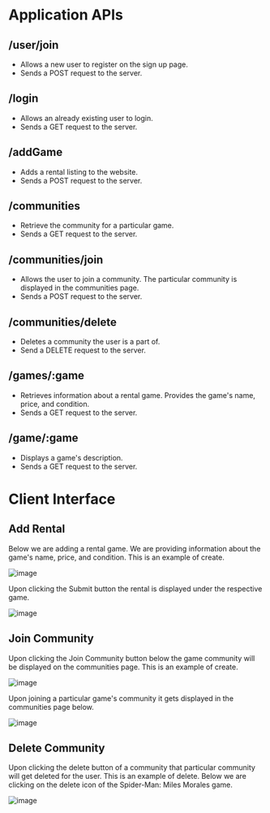# Application APIs

## /user/join

* Allows a new user to register on the sign up page. 
* Sends a POST request to the server. 

## /login

* Allows an already existing user to login. 
* Sends a GET request to the server. 
 
## /addGame

* Adds a rental listing to the website. 
* Sends a POST request to the server. 

## /communities

* Retrieve the community for a particular game.
* Sends a GET request to the server. 

## /communities/join

* Allows the user to join a community. The particular community is displayed in the communities page.
* Sends a POST request to the server. 

## /communities/delete

* Deletes a community the user is a part of.
* Send a DELETE request to the server. 

## /games/:game

* Retrieves information about a rental game. Provides the game's name, price, and condition. 
* Sends a GET request to the server. 

## /game/:game

* Displays a game's description. 
* Sends a GET request to the server. 

# Client Interface

## Add Rental

Below we are adding a rental game. We are providing information about the game's name, price, and condition. This is an example of create.  

![image](https://user-images.githubusercontent.com/56751146/164360649-3f1032d7-eeaf-4171-a101-376a43b88af5.png)

Upon clicking the Submit button the rental is displayed under the respective game. 

![image](https://user-images.githubusercontent.com/56751146/164361305-35392507-b72b-4b5c-937b-f97f659fd19b.png)

## Join Community

Upon clicking the Join Community button below the game community will be displayed on the communities page. This is an example of create.   

![image](https://user-images.githubusercontent.com/56751146/164362262-0e594cb2-19ad-4276-b126-c5939e2f6ffa.png)

Upon joining a particular game's community it gets displayed in the communities page below. 

![image](https://user-images.githubusercontent.com/56751146/164362610-732c377b-6c9e-4e79-a9d2-e27309bda750.png)

## Delete Community 

Upon clicking the delete button of a community that particular community will get deleted for the user. This is an example of delete. 
Below we are clicking on the delete icon of the Spider-Man: Miles Morales game. 

![image](https://user-images.githubusercontent.com/56751146/164362951-12b7dfbf-2d1e-4a4e-bc03-f481e02726a7.png)





